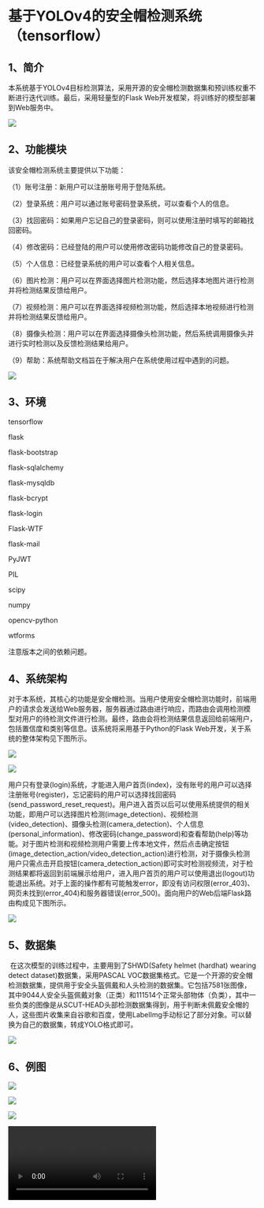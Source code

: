 # 基于YOLOv4的安全帽检测系统（tensorflow）

## 1、简介

​		本系统基于YOLOv4目标检测算法，采用开源的安全帽检测数据集和预训练权重不断进行迭代训练。最后，采用轻量型的Flask Web开发框架，将训练好的模型部署到Web服务中。

![](E:\33397\Desktop\1.png)

## 2、功能模块

该安全帽检测系统主要提供以下功能：

（1）账号注册：新用户可以注册账号用于登陆系统。

（2）登录系统：用户可以通过账号密码登录系统，可以查看个人的信息。

（3）找回密码：如果用户忘记自己的登录密码，则可以使用注册时填写的邮箱找回密码。

（4）修改密码：已经登陆的用户可以使用修改密码功能修改自己的登录密码。

（5）个人信息：已经登录系统的用户可以查看个人相关信息。

（6）图片检测：用户可以在界面选择图片检测功能，然后选择本地图片进行检测并将检测结果反馈给用户。

（7）视频检测：用户可以在界面选择视频检测功能，然后选择本地视频进行检测并将检测结果反馈给用户。

（8）摄像头检测：用户可以在界面选择摄像头检测功能，然后系统调用摄像头并进行实时检测以及反馈检测结果给用户。

（9）帮助：系统帮助文档旨在于解决用户在系统使用过程中遇到的问题。

![](E:\33397\Desktop\4.png)

## 3、环境

tensorflow

flask

flask-bootstrap

flask-sqlalchemy

flask-mysqldb

flask-bcrypt

flask-login

Flask-WTF

flask-mail

PyJWT

PIL

scipy

numpy

opencv-python

wtforms

注意版本之间的依赖问题。

## 4、系统架构

​		对于本系统，其核心的功能是安全帽检测。当用户使用安全帽检测功能时，前端用户的请求会发送给Web服务器，服务器通过路由进行响应，而路由会调用检测模型对用户的待检测文件进行检测。最终，路由会将检测结果信息返回给前端用户，包括置信度和类别等信息。该系统将采用基于Python的Flask Web开发，关于系统的整体架构见下图所示。

![](E:\33397\Desktop\2.png)

![](E:\33397\Desktop\3.png)

​		用户只有登录(login)系统，才能进入用户首页(index)，没有账号的用户可以选择注册账号(register)，忘记密码的用户可以选择找回密码(send_password_reset_request)。用户进入首页以后可以使用系统提供的相关功能，即用户可以选择图片检测(image_detection)、视频检测(video_detection)、摄像头检测(camera_detection)、个人信息(personal_information)、修改密码(change_password)和查看帮助(help)等功能。对于图片检测和视频检测用户需要上传本地文件，然后点击确定按钮(image_detection_action/video_detection_action)进行检测，对于摄像头检测用户只需点击开启按钮(camera_detection_action)即可实时检测视频流，对于检测结果都将返回到前端展示给用户，进入用户首页的用户可以使用退出(logout)功能退出系统。对于上面的操作都有可能触发error，即没有访问权限(error_403)、网页未找到(error_404)和服务器错误(error_500)。面向用户的Web后端Flask路由构成见下图所示。

![](E:\33397\Desktop\6.png)

## 5、数据集

​		在这次模型的训练过程中，主要用到了SHWD(Safety helmet (hardhat) wearing detect dataset)数据集，采用PASCAL VOC数据集格式。它是一个开源的安全帽检测数据集，提供用于安全头盔佩戴和人头检测的数据集。它包括7581张图像，其中9044人安全头盔佩戴对象（正类）和111514个正常头部物体（负类），其中一些负类的图像是从SCUT-HEAD头部检测数据集得到，用于判断未佩戴安全帽的人，这些图片收集来自谷歌和百度，使用LabelImg手动标记了部分对象。可以替换为自己的数据集，转成YOLO格式即可。

![](E:\33397\Desktop\5.png)

## 6、例图

![](E:\33397\Desktop\7.png)

![](E:\33397\Desktop\8.png)

![](E:\33397\Desktop\9.png)

<video src="E:\33397\Desktop\演示视频.mp4"></video>
